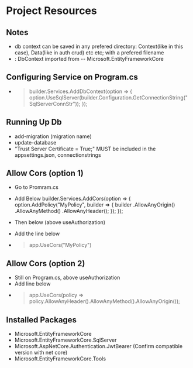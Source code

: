# Project Resources

## Notes
- db context can be saved in any prefered directory: Context(like in this case), Data(like in auth crud) etc etc; with a prefered filename
- : DbContext imported from -- Microsoft.EntityFrameworkCore

## Configuring Service on Program.cs

- > builder.Services.AddDbContext<AppDbContext>(option =>
{
    option.UseSqlServer(builder.Configuration.GetConnectionString("SqlServerConnStr"));
});

## Running Up Db

- add-migration (migration name)
- update-database
- "Trust Server Certificate = True;" MUST be included in the appsettings.json, connectionstrings

## Allow Cors (option 1)

- Go to Promram.cs
- Add Below
builder.Services.AddCors(option =>
{
    option.AddPolicy("MyPolicy", builder =>
    {
        builder
        .AllowAnyOrigin()
        .AllowAnyMethod()
        .AllowAnyHeader();
    });
});

- Then below (above useAuthorization)
- Add the line below
- > app.UseCors("MyPolicy")

## Allow Cors (option 2)

- Still on Program.cs, above useAuthorization
- Add line below 
- > app.UseCors(policy => policy.AllowAnyHeader().AllowAnyMethod().AllowAnyOrigin());

## Installed Packages
- Microsoft.EntityFrameworkCore
- Microsoft.EntityFrameworkCore.SqlServer
- Microsoft.AspNetCore.Authentication.JwtBearer (Confirm compatible version with net core)
- Microsoft.EntityFrameworkCore.Tools